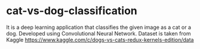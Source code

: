 # cat-vs-dog-classification
It is a deep learning application that classifies the given image as a cat or a dog. Developed using Convolutional Neural Network.
Dataset is taken from Kaggle
https://www.kaggle.com/c/dogs-vs-cats-redux-kernels-edition/data
